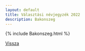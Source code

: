 ```yaml
---
layout: default
title: Választási névjegyzék 2022
description: Bakonszeg
---
```


{% include Bakonszeg.html %}

[Vissza](./)